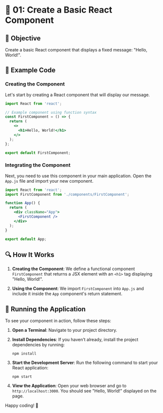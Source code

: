 # 🚀 01: Create a Basic React Component

## 📝 Objective

Create a basic React component that displays a fixed message: "Hello, World!".

## 📂 Example Code

### Creating the Component

Let's start by creating a React component that will display our message.

```jsx
import React from 'react';

// Example component using function syntax
const FirstComponent = () => {
  return (
    <>
      <h1>Hello, World!</h1>
    </>
  );
};

export default FirstComponent;
```

### Integrating the Component

Next, you need to use this component in your main application. Open the `App.js` file and import your new component.

```jsx
import React from 'react';
import FirstComponent from './components/FirstComponent';

function App() {
  return (
    <div className="App">
      <FirstComponent />
    </div>
  );
}

export default App;
```

## 🔍 How It Works

1. **Creating the Component**: We define a functional component `FirstComponent` that returns a JSX element with an `<h1>` tag displaying "Hello, World!".

2. **Using the Component**: We import `FirstComponent` into `App.js` and include it inside the `App` component's return statement.

## 🚀 Running the Application

To see your component in action, follow these steps:

1. **Open a Terminal**: Navigate to your project directory.

2. **Install Dependencies**: If you haven’t already, install the project dependencies by running:
   ```
   npm install
   ```

3. **Start the Development Server**: Run the following command to start your React application:
   ```
   npm start
   ```

4. **View the Application**: Open your web browser and go to `http://localhost:3000`. You should see "Hello, World!" displayed on the page.

Happy coding! 🎉
